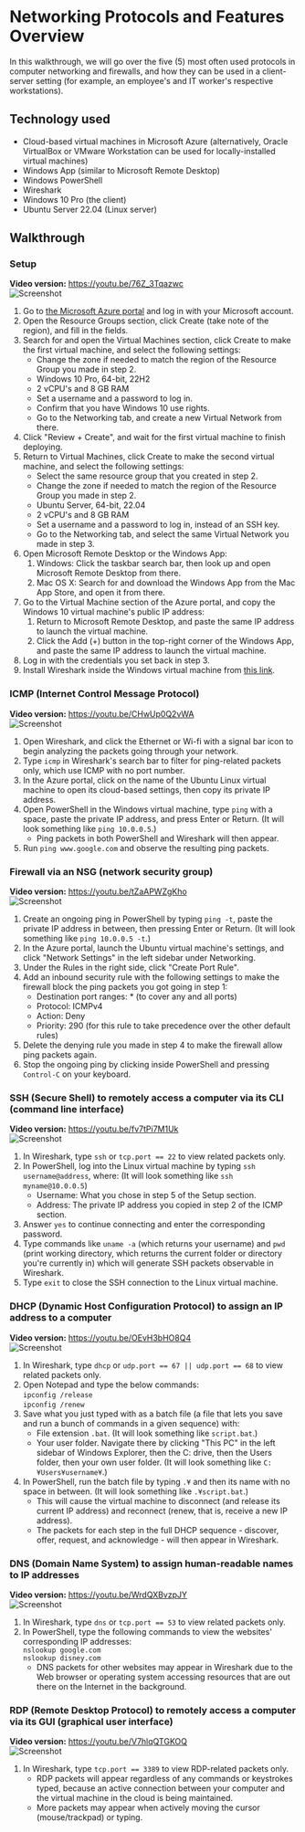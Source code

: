 # Networking Protocols and Features Overview

In this walkthrough, we will go over the five (5) most often used protocols in computer networking and firewalls, and how they can be used in a client-server setting (for example, an employee's and IT worker's respective workstations).

## Technology used

* Cloud-based virtual machines in Microsoft Azure (alternatively, Oracle VirtualBox or VMware Workstation can be used for locally-installed virtual machines)
* Windows App (similar to Microsoft Remote Desktop)
* Windows PowerShell
* Wireshark
* Windows 10 Pro (the client)
* Ubuntu Server 22.04 (Linux server)

## Walkthrough
### Setup
**Video version:** <https://youtu.be/76Z_3Tqazwc>  
![Screenshot](https://i.imgur.com/BSz8Y0i.png)  

1. Go to [the Microsoft Azure portal](https://portal.azure.com/) and log in with your Microsoft account.
2. Open the Resource Groups section, click Create (take note of the region), and fill in the fields.
3. Search for and open the Virtual Machines section, click Create to make the first virtual machine, and select the following settings:
	* Change the zone if needed to match the region of the Resource Group you made in step 2.
	* Windows 10 Pro, 64-bit, 22H2
	* 2 vCPU's and 8 GB RAM
	* Set a username and a password to log in.
	* Confirm that you have Windows 10 use rights.
	* Go to the Networking tab, and create a new Virtual Network from there.
4. Click "Review + Create", and wait for the first virtual machine to finish deploying.
5. Return to Virtual Machines, click Create to make the second virtual machine, and select the following settings:
	* Select the same resource group that you created in step 2.
	* Change the zone if needed to match the region of the Resource Group you made in step 2.
	* Ubuntu Server, 64-bit, 22.04
	* 2 vCPU's and 8 GB RAM
	* Set a username and a password to log in, instead of an SSH key.
	* Go to the Networking tab, and select the same Virtual Network you made in step 3.
6. Open Microsoft Remote Desktop or the Windows App:
	1. Windows: Click the taskbar search bar, then look up and open Microsoft Remote Desktop from there.
	2. Mac OS X: Search for and download the Windows App from the Mac App Store, and open it from there.
7. Go to the Virtual Machine section of the Azure portal, and copy the Windows 10 virtual machine's public IP address:
	1. Return to Microsoft Remote Desktop, and paste the same IP address to launch the virtual machine.
	2. Click the Add (+) button in the top-right corner of the Windows App, and paste the same IP address to launch the virtual machine.
8. Log in with the credentials you set back in step 3.
9. Install Wireshark inside the Windows virtual machine from [this link](https://www.wireshark.org/#downloadLink).

### ICMP (Internet Control Message Protocol)
**Video version:** <https://youtu.be/CHwUp0Q2vWA>  
![Screenshot](https://i.imgur.com/exlKwSC.png)  

1. Open Wireshark, and click the Ethernet or Wi-fi with a signal bar icon to begin analyzing the packets going through your network.
2. Type `icmp` in Wireshark's search bar to filter for ping-related packets only, which use ICMP with no port number.
3. In the Azure portal, click on the name of the Ubuntu Linux virtual machine to open its cloud-based settings, then copy its private IP address.
4. Open PowerShell in the Windows virtual machine, type `ping` with a space, paste the private IP address, and press Enter or Return. (It will look something like `ping 10.0.0.5`.)
	* Ping packets in both PowerShell and Wireshark will then appear.
5. Run `ping www.google.com` and observe the resulting ping packets.

### Firewall via an NSG (network security group)
**Video version:** <https://youtu.be/tZaAPWZgKho>  
![Screenshot](https://i.imgur.com/eFcrmmn.png)  

1. Create an ongoing ping in PowerShell by typing `ping -t`, paste the private IP address in between, then pressing Enter or Return. (It will look something like `ping 10.0.0.5 -t`.)
2. In the Azure portal, launch the Ubuntu virtual machine's settings, and click "Network Settings" in the left sidebar under Networking.
3. Under the Rules in the right side, click "Create Port Rule".
4. Add an inbound security rule with the following settings to make the firewall block the ping packets you got going in step 1:
	* Destination port ranges: * (to cover any and all ports)
	* Protocol: ICMPv4
	* Action: Deny
	* Priority: 290 (for this rule to take precedence over the other default rules)
5. Delete the denying rule you made in step 4 to make the firewall allow ping packets again.
6. Stop the ongoing ping by clicking inside PowerShell and pressing `Control-C` on your keyboard.

### SSH (Secure Shell) to remotely access a computer via its CLI (command line interface)
**Video version:** <https://youtu.be/fv7tPi7M1Uk>  
![Screenshot](https://i.imgur.com/xWiYLyE.png)  

1. In Wireshark, type `ssh` or `tcp.port == 22` to view related packets only.
2. In PowerShell, log into the Linux virtual machine by typing `ssh username@address`, where: (It will look something like `ssh myname@10.0.0.5`)
	* Username: What you chose in step 5 of the Setup section.
	* Address: The private IP address you copied in step 2 of the ICMP section.
3. Answer `yes` to continue connecting and enter the corresponding password.
4. Type commands like `uname -a` (which returns your username) and `pwd` (print working directory, which returns the current folder or directory you're currently in) which will generate SSH packets observable in Wireshark.
5. Type `exit` to close the SSH connection to the Linux virtual machine.

### DHCP (Dynamic Host Configuration Protocol) to assign an IP address to a computer
**Video version:** <https://youtu.be/OEvH3bHO8Q4>  
![Screenshot](https://i.imgur.com/CHF0gP9.png)  

1. In Wireshark, type `dhcp` or `udp.port == 67 || udp.port == 68` to view related packets only.
2. Open Notepad and type the below commands:  
`ipconfig /release`  
`ipconfig /renew`
3. Save what you just typed with as a batch file (a file that lets you save and run a bunch of commands in a given sequence) with:
	* File extension `.bat`. (It will look something like `script.bat`.)
	* Your user folder. Navigate there by clicking "This PC" in the left sidebar of Windows Explorer, then the C: drive, then the Users folder, then your own user folder. (It will look something like `C:¥Users¥username¥`.)
4. In PowerShell, run the batch file by typing `.¥` and then its name with no space in between. (It will look something like `.¥script.bat`.)
	* This will cause the virtual machine to disconnect (and release its current IP address) and reconnect (renew, that is, receive a new IP address).
	*  The packets for each step in the full DHCP sequence - discover, offer, request, and acknowledge - will then appear in Wireshark.

### DNS (Domain Name System) to assign human-readable names to IP addresses
**Video version:** <https://youtu.be/WrdQXBvzpJY>  
![Screenshot](https://i.imgur.com/0Rfs9R5.png)  

1. In Wireshark, type `dns` or `tcp.port == 53` to view related packets only.
2. In PowerShell, type the following commands to view the websites' corresponding IP addresses:  
`nslookup google.com`  
`nslookup disney.com`
	* DNS packets for other websites may appear in Wireshark due to the Web browser or operating system accessing resources that are out there on the Internet in the background.

### RDP (Remote Desktop Protocol) to remotely access a computer via its GUI (graphical user interface)
**Video version:** <https://youtu.be/V7hlqQTGKOQ>  
![Screenshot](https://i.imgur.com/eSyit5n.png)  

1. In Wireshark, type `tcp.port == 3389` to view RDP-related packets only.
	* RDP packets will appear regardless of any commands or keystrokes typed, because an active connection between your computer and the virtual machine in the cloud is being maintained.
	* More packets may appear when actively moving the cursor (mouse/trackpad) or typing.

